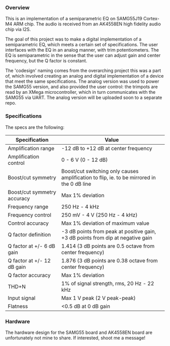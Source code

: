 ### Overview
This is an implementation of a semiparametric EQ on SAMG55J19 Cortex-M4 ARM chip. The audio is received from an AK4558EN high fidelity audio chip via I2S. 

The goal of this project was to make a digital implementation of a semiparametric EQ, which meets a certain set of specifications. The user interfaces with the EQ in an analog manner, with trim potentiometers. The EQ is semiparametric in the sense that the user can adjust gain and center frequency, but the Q factor is constant. 

The 'codesign' naming comes from the overarching project this was a part of, which involved creating an analog and digital implementation of a device that meet the same specifications. The analog version was used to power the SAMG55 version, and also provided the user control: the trimpots are read by an XMega microcontroller, which in turn communicates with the SAMG55 via UART. The analog version will be uploaded soon to a separate repo. 

### Specifications
The specs are the following:

Specification | Value 
--- | --- 
Amplification range | -12 dB to +12 dB at center frequency
Amplification control | 0 - 6 V (0 - 12 dB)
Boost/cut symmetry | Boost/cut switching only causes amplification to flip, ie. to be mirrored in the 0 dB line
Boost/cut symmetry accuracy | Max 1% deviation
Frequency range | 250 Hz - 4 kHz
Frequency control | 250 mV - 4 V (250 Hz - 4 kHz)
Control accuracy | Max 1% deviation of maximum value
Q factor definition | -3 dB points from peak at positive gain, +3 dB points from dip at negative gain
Q factor at +/- 6 dB gain | 1.414 (3 dB points are 0.5 octave from center frequency)
Q factor at +/- 12 dB gain | 1.876 (3 dB points are 0.38 octave from center frequency)
Q factor accuracy | Max 1% deviation
THD+N | 1% of signal strength, rms, 20 Hz - 22 kHz
Input signal | Max 1 V peak (2 V peak-peak)
Flatness | <0.5 dB at 0 dB gain

### Hardware
The hardware design for the SAMG55 board and AK4558EN board are unfortunately not mine to share. If interested, shoot me a message!